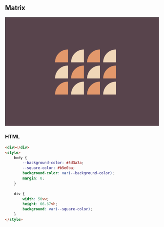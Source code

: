 ## Matrix

![Matrix](./matrix.png)

### HTML

```HTML
<div></div>
<style>
    body {
        --background-color: #5d3a3a;
        --square-color: #b5e0ba;
        background-color: var(--background-color);
        margin: 0;
    }

    div {
        width: 50vw;
        height: 66.67vh;
        background: var(--square-color);
    }
</style>
```
